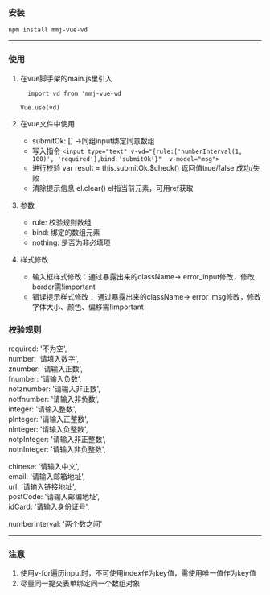 ### 安装
  `
    npm install mmj-vue-vd
  `

---

### 使用

1. 在vue脚手架的main.js里引入

    `  
      import vd from 'mmj-vue-vd
    `

    `
      Vue.use(vd) 
    `
2. 在vue文件中使用
   + submitOk: [] ->同组input绑定同意数组
   + 写入指令
      `<input type="text" v-vd="{rule:['numberInterval(1, 100)', 'required'],bind:'submitOk'}"  v-model="msg">`
   + 进行校验  var result = this.submitOk.$check()  返回值true/false  成功/失败
   + 清除提示信息 el.clear()  el指当前元素，可用ref获取
3. 参数 
   + rule: 校验规则数组
   + bind: 绑定的数组元素
   + nothing: 是否为非必填项
4. 样式修改
   + 输入框样式修改：通过暴露出来的className-> error_input修改，修改border需!important
   + 错误提示样式修改： 通过暴露出来的className-> error_msg修改，修改字体大小、颜色、偏移需!important

### 校验规则

  required: '不为空',</br>
  number: '请填入数字',</br>
  znumber: '请输入正数',</br>
  fnumber: '请输入负数',</br>
  notznumber: '请输入非正数',</br>
  notfnumber: '请输入非负数',</br>
  integer: '请输入整数',</br>
  pInteger: '请输入正整数',</br>
  nInteger: '请输入负整数',</br>
  notpInteger: '请输入非正整数',</br>
  notnInteger: '请输入非负整数',</br>

  chinese: '请输入中文',</br>
  email: '请输入邮箱地址',</br>
  url: '请输入链接地址',</br>
  postCode: '请输入邮编地址',</br>
  idCard: '请输入身份证号',</br>

  numberInterval: '两个数之间'</br>
  
---

### 注意
  1. 使用v-for遍历input时，不可使用index作为key值，需使用唯一值作为key值
  2. 尽量同一提交表单绑定同一个数组对象
